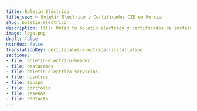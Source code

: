 ```yaml
---
title: Boletín Eléctrico
title_seo: ᐅ Boletín Eléctrico y Certificados CIE en Murcia
slug: boletin-electrico
description: llll➤ Obtén tu boletín eléctrico y certificados de instalación eléctrica en Murcia. Precios accesibles, servicio rápido y confiable ✅ ¡Consúltanos!
image: logo.png
draft: false
noindex: false
translationKey: certificates-electrical-installation
sections:
- file: boletin-electrico-header
- file: destacamos
- file: boletin-electrico-servicios
- file: nosotros
- file: equipo
- file: portfolio
- file: resenas
- file: contacto
---
```

